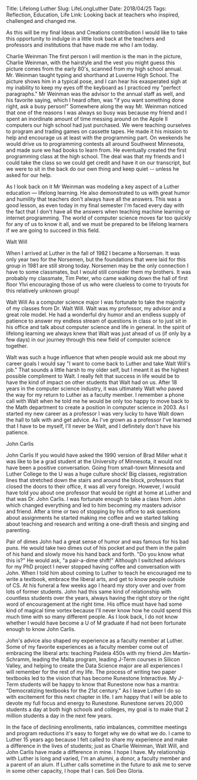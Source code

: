 Title: Lifelong Luther
Slug: LifeLongLuther
Date: 2018/04/25
Tags: Reflection, Education, Life
Link: Looking back at teachers who inspired, challenged and changed me.

As this will be my final Ideas and Creations contribution I would like to take this opportunity to indulge in a little look back at the teachers and professors and institutions that have made me who I am today.

Charlie Weinman
The first person I will mention is the man in the picture, Charlie Weinman, with the hairstyle and the vest you might guess this picture comes from the early 80's, scanned from my high school annual. Mr. Weinman taught typing and shorthand at Luverne High School. The picture shows him in a typical pose, and I can hear his exasperated sigh at my inability to keep my eyes off the keyboard as I practiced my "perfect paragraphs." Mr Weinman was the advisor to the annual staff as well, and his favorite saying, which I heard often, was "if you want something done right, ask a busy person!" Somewhere along the way Mr. Weinman noticed that one of the reasons I was always so busy was because my friend and I spent an inordinate amount of time messing around on the Apple II computers our high school had just purchased. We were teaching ourselves to program and trading games on cassette tapes. He made it his mission to help and encourage us at least with the programming part. On weekends he would drive us to programming contests all around Southwest Minnesota, and made sure we had books to learn from. He eventually created the first programming class at the high school. The deal was that my friends and I could take the class so we could get credit and have it on our transcript, but we were to sit in the back do our own thing and keep quiet -- unless he asked for our help.

As I look back on it Mr Weinman was modeling a key aspect of a Luther education — lifelong learning. He also demonstrated to us with great humor and humility that teachers don't always have all the answers. This was a good lesson, as even today in my final semester I'm faced every day with the fact that I don't have all the answers when teaching machine learning or internet programming. The world of computer science moves far too quickly for any of us to know it all, and we must be prepared to be lifelong learners if we are going to succeed in this field.

Walt Will

When I arrived at Luther in the fall of 1982 I became a Norseman. It was only year two for the Norsemen, but the foundations that were laid for this group in 1981 are still strong today. Norsemen may be the only connection I have to some classmates, but I would still consider them my brothers. It was probably my classmate, Tim Peter, who came walking down the hall of first floor Ylvi encouraging those of us who were clueless to come to tryouts for this relatively unknown group!

Walt Will
As a computer science major I was fortunate to take the majority of my classes from Dr. Walt Will. Walt was my professor, my advisor and a great role model. He had a wonderful dry humor and an endless supply of patience to answer my endless stream of questions in class or to just sit in his office and talk about computer science and life in general. In the spirit of lifelong learning we always knew that Walt was just ahead of us (if only by a few days) in our journey through this new field of computer science together.

Walt was such a huge influence that when people would ask me about my career goals I would say "I want to come back to Luther and take Walt Will's job." That sounds a little harsh to my older self, but I meant it as the highest possible compliment to Walt. I really felt that success in life would be to have the kind of impact on other students that Walt had on us. After 18 years in the computer science industry, it was ultimately Walt who paved the way for my return to Luther as a faculty member. I remember a phone call with Walt when he told me he would be only too happy to move back to the Math department to create a position in computer science in 2003. As I started my new career as a professor I was very lucky to have Walt down the hall to talk with and get advice. As I've grown as a professor I've learned that I have to be myself, I'll never be Walt, and I definitely don't have his patience.

John Carlis

John Carlis
If you would have asked the 1990 version of Brad Miller what it was like to be a grad student at the University of Minnesota, it would not have been a positive conversation. Going from small-town Minnesota and Luther College to the U was a huge culture shock! Big classes, registration lines that stretched down the stairs and around the block, professors that closed the doors to their office, it was all very foreign. However, I would have told you about one professor that would be right at home at Luther and that was Dr. John Carlis. I was fortunate enough to take a class from John which changed everything and led to him becoming my masters advisor and friend. After a time or two of stopping by his office to ask questions about assignments he started making me coffee and we started talking about teaching and research and writing a one-draft thesis and singing and parenting.

Pair of dimes
John had a great sense of humor and was famous for his bad puns. He would take two dimes out of his pocket and put them in the palm of his hand and slowly move his hand back and forth. "Do you know what this is?" He would ask, "a pair-a-dime shift!" Although I switched advisors for my PhD project I never stopped having coffee and conversation with John. When I told him about coming to Luther to teach he encouraged me to write a textbook, embrace the liberal arts, and get to know people outside of CS. At his funeral a few weeks ago I heard my story over and over from lots of former students. John had this same kind of relationship with countless students over the years, always having the right story or the right word of encouragement at the right time. His office must have had some kind of magical time vortex because I'll never know how he could spend this much time with so many different people. As I look back, I do not know whether I would have become a U of M graduate if had not been fortunate enough to know John Carlis.

John's advice also shaped my experience as a faculty member at Luther. Some of my favorite experiences as a faculty member come out of embracing the liberal arts: teaching Paideia 450s with my friend Jim Martin-Schramm, leading the Malta program, leading J-Term courses in Silicon Valley, and helping to create the Data Science major are all experiences I will remember for the rest of my life. The process of writing two paper textbooks led to the vision that has become Runestone Interactive. My J-Term students will be happy to know that Runestone now has a mantra: "Democratizing textbooks for the 21st century." As I leave Luther I do so with excitement for this next chapter in life. I am happy that I will be able to devote my full focus and energy to Runestone. Runestone serves 20,000 students a day at both high schools and colleges, my goal is to make that 2 million students a day in the next few years.

In the face of declining enrollments, ratio imbalances, committee meetings and program reductions it's easy to forget why we do what we do. I came to Luther 15 years ago because I felt called to share my experience and make a difference in the lives of students; just as Charlie Weinman, Walt Will, and John Carlis have made a difference in mine. I hope I have. My relationship with Luther is long and varied, I'm an alumni, a donor, a faculty member and a parent of an alum. If Luther calls sometime in the future to ask me to serve in some other capacity, I hope that I can. Soli Deo Gloria.